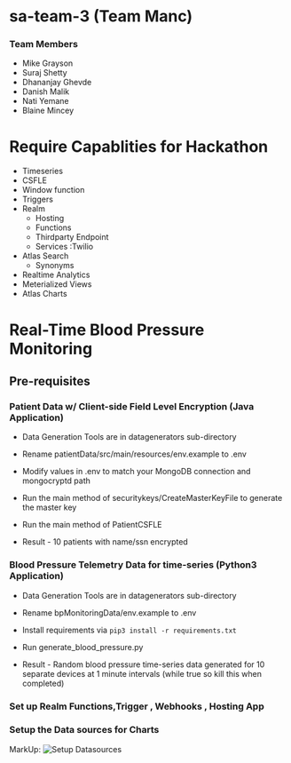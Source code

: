 # sa-team-3 (Team Manc)

### Team Members
* Mike Grayson
* Suraj Shetty
* Dhananjay Ghevde
* Danish Malik
* Nati Yemane
* Blaine Mincey

# Require Capablities for Hackathon
* Timeseries 
* CSFLE
* Window function
* Triggers
* Realm 
  * Hosting
  * Functions
  * Thirdparty Endpoint
  * Services :Twilio
* Atlas Search 
  * Synonyms
* Realtime Analytics
 * Meterialized Views
* Atlas Charts


# Real-Time Blood Pressure Monitoring

## Pre-requisites
### Patient Data w/ Client-side Field Level Encryption (Java Application)
* Data Generation Tools are in datagenerators sub-directory

* Rename patientData/src/main/resources/env.example to .env

* Modify values in .env to match your MongoDB connection and mongocryptd path

* Run the main method of securitykeys/CreateMasterKeyFile to generate the master key

* Run the main method of PatientCSFLE

* Result - 10 patients with name/ssn encrypted

### Blood Pressure Telemetry Data for time-series (Python3 Application)
* Data Generation Tools are in datagenerators sub-directory

* Rename bpMonitoringData/env.example to .env

* Install requirements via ```pip3 install -r requirements.txt```

* Run generate_blood_pressure.py

* Result - Random blood pressure time-series data generated for 10 separate devices at 1 minute intervals (while true so kill this when completed)

### Set up Realm Functions,Trigger , Webhooks , Hosting App 

### Setup the Data sources for Charts
MarkUp: ![Setup Datasources]()



